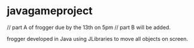 # javagameproject
// part A of frogger due by the 13th on 5pm
// part B will be added.

frogger developed in Java using JLibraries to move all objects on screen.
